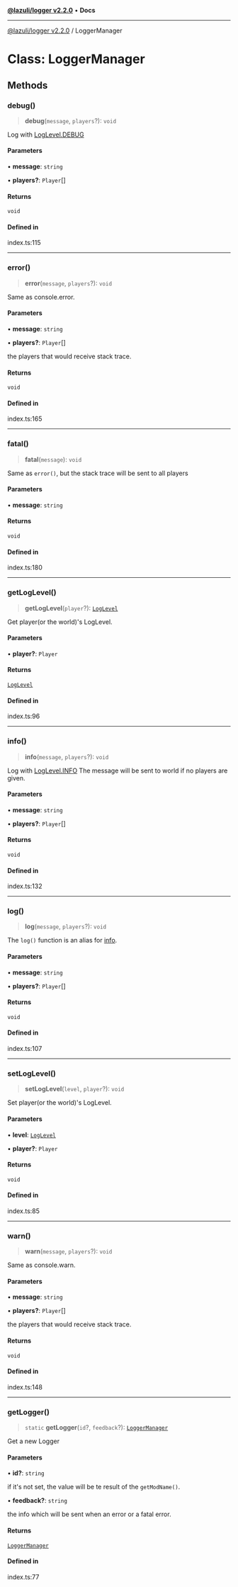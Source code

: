 [**@lazuli/logger v2.2.0**](../README.md) • **Docs**

***

[@lazuli/logger v2.2.0](../globals.md) / LoggerManager

# Class: LoggerManager

## Methods

### debug()

> **debug**(`message`, `players`?): `void`

Log with [LogLevel.DEBUG](../enumerations/LogLevel.md#debug)

#### Parameters

• **message**: `string`

• **players?**: `Player`[]

#### Returns

`void`

#### Defined in

index.ts:115

***

### error()

> **error**(`message`, `players`?): `void`

Same as console.error.

#### Parameters

• **message**: `string`

• **players?**: `Player`[]

the players that would receive stack trace.

#### Returns

`void`

#### Defined in

index.ts:165

***

### fatal()

> **fatal**(`message`): `void`

Same as `error()`, but the stack trace will be sent to all players

#### Parameters

• **message**: `string`

#### Returns

`void`

#### Defined in

index.ts:180

***

### getLogLevel()

> **getLogLevel**(`player`?): [`LogLevel`](../enumerations/LogLevel.md)

Get player(or the world)'s LogLevel.

#### Parameters

• **player?**: `Player`

#### Returns

[`LogLevel`](../enumerations/LogLevel.md)

#### Defined in

index.ts:96

***

### info()

> **info**(`message`, `players`?): `void`

Log with [LogLevel.INFO](../enumerations/LogLevel.md#info)
The message will be sent to world if no players are given.

#### Parameters

• **message**: `string`

• **players?**: `Player`[]

#### Returns

`void`

#### Defined in

index.ts:132

***

### log()

> **log**(`message`, `players`?): `void`

The `log()` function is an alias for [info](LoggerManager.md#info).

#### Parameters

• **message**: `string`

• **players?**: `Player`[]

#### Returns

`void`

#### Defined in

index.ts:107

***

### setLogLevel()

> **setLogLevel**(`level`, `player`?): `void`

Set player(or the world)'s LogLevel.

#### Parameters

• **level**: [`LogLevel`](../enumerations/LogLevel.md)

• **player?**: `Player`

#### Returns

`void`

#### Defined in

index.ts:85

***

### warn()

> **warn**(`message`, `players`?): `void`

Same as console.warn.

#### Parameters

• **message**: `string`

• **players?**: `Player`[]

the players that would receive stack trace.

#### Returns

`void`

#### Defined in

index.ts:148

***

### getLogger()

> `static` **getLogger**(`id`?, `feedback`?): [`LoggerManager`](LoggerManager.md)

Get a new Logger

#### Parameters

• **id?**: `string`

if it's not set, the value will be te result of the `getModName()`.

• **feedback?**: `string`

the info which will be sent when an error or a fatal error.

#### Returns

[`LoggerManager`](LoggerManager.md)

#### Defined in

index.ts:77
